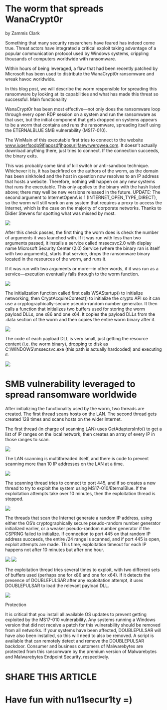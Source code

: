 # The worm that spreads WanaCrypt0r

by Zammis Clark

Something that many security researchers have feared has indeed come true. Threat actors have integrated a critical exploit taking advantage of a popular communication protocol used by Windows systems, crippling thousands of computers worldwide with ransomware.

Within hours of being leveraged, a flaw that had been recently patched by Microsoft has been used to distribute the WanaCrypt0r ransomware and wreak havoc worldwide.

In this blog post, we will describe the worm responsible for spreading this ransomware by looking at its capabilities and what has made this threat so successful.
Main functionality

WanaCrypt0r has been most effective—not only does the ransomware loop through every open RDP session on a system and run the ransomware as that user, but the initial component that gets dropped on systems appears to be a worm that contains and runs the ransomware, spreading itself using the ETERNALBLUE SMB vulnerability (MS17-010).

The WinMain of this executable first tries to connect to the website www.iuqerfsodp9ifjaposdfjhgosurijfaewrwergwea.com. It doesn’t actually download anything there, just tries to connect. If the connection succeeds, the binary exits.

This was probably some kind of kill switch or anti-sandbox technique. Whichever it is, it has backfired on the authors of the worm, as the domain has been sinkholed and the host in question now resolves to an IP address that hosts a website. Therefore, nothing will happen on any new systems that runs the executable. This only applies to the binary with the hash listed above; there may well be new versions released in the future. UPDATE: The second argument to InternetOpenA is 1 (INTERNET_OPEN_TYPE_DIRECT), so the worm will still work on any system that requires a proxy to access the Internet, which is the case on the majority of corporate networks. Thanks to Didier Stevens for spotting what was missed by most.

![](worm_winmain.png)


After this check passes, the first thing the worm does is check the number of arguments it was launched with. If it was run with less than two arguments passed, it installs a service called mssecsvc2.0 with display name Microsoft Security Center (2.0) Service (where the binary ran is itself with two arguments), starts that service, drops the ransomware binary located in the resources of the worm, and runs it.

If it was run with two arguments or more—in other words, if it was run as a service—execution eventually falls through to the worm function.


![](worm_the_worm_function.png)


The initialization function called first calls WSAStartup() to initialize networking, then CryptAcquireContext() to initialize the crypto API so it can use a cryptographically-secure pseudo-random number generator. It then calls a function that initializes two buffers used for storing the worm payload DLLs, one x86 and one x64. It copies the payload DLLs from the .data section of the worm and then copies the entire worm binary after it.


![](worm_payload_init.png)


The code of each payload DLL is very small, just getting the resource content (i.e. the worm binary), dropping to disk as C:\WINDOWS\mssecsvc.exe (this path is actually hardcoded) and executing it.


![](worm_payload_code.png)


# SMB vulnerability leveraged to spread ransomware worldwide

After initializing the functionality used by the worm, two threads are created. The first thread scans hosts on the LAN. The second thread gets created 128 times and scans hosts on the wider Internet.

The first thread (in charge of scanning LAN) uses GetAdaptersInfo() to get a list of IP ranges on the local network, then creates an array of every IP in those ranges to scan.


![](worm_getadaptorinfo.png)


The LAN scanning is multithreaded itself, and there is code to prevent scanning more than 10 IP addresses on the LAN at a time.


![](worm_scan_lan.png)


The scanning thread tries to connect to port 445, and if so creates a new thread to try to exploit the system using MS17-010/EternalBlue. If the exploitation attempts take over 10 minutes, then the exploitation thread is stopped.


![](worm_scan_lan_thread.png)


The threads that scan the Internet generate a random IP address, using either the OS’s cryptographically secure pseudo-random number generator initialized earlier, or a weaker pseudo-random number generator if the CSPRNG failed to initialize. If connection to port 445 on that random IP address succeeds, the entire /24 range is scanned, and if port 445 is open, exploit attempts are made. This time, exploitation timeout for each IP happens not after 10 minutes but after one hour.


![](worm_scan_inet_part1.png)
![](worm_scan_inet_part2.png)

The exploitation thread tries several times to exploit, with two different sets of buffers used (perhaps one for x86 and one for x64). If it detects the presence of DOUBLEPULSAR after any exploitation attempt, it uses DOUBLEPULSAR to load the relevant payload DLL.

![](worm_exploitation_thread.png)


Protection

It is critical that you install all available OS updates to prevent getting exploited by the MS17-010 vulnerability. Any systems running a Windows version that did not receive a patch for this vulnerability should be removed from all networks. If your systems have been affected, DOUBLEPULSAR will have also been installed, so this will need to also be removed. A script is available that can remotely detect and remove the DOUBLEPULSAR backdoor. Consumer and business customers of Malwarebytes are protected from this ransomware by the premium version of Malwarebytes and Malwarebytes Endpoint Security, respectively.


# SHARE THIS ARTICLE
# Have fun with nu11secur1ty =)
























